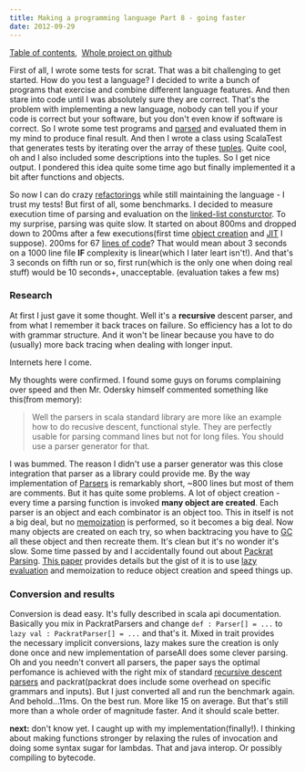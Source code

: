 ```yaml
---
title: Making a programming language Part 8 - going faster
date: 2012-09-29
---
```


[Table of contents](/posts/2012-08-29-creating-a-language-1), 
[Whole project on github](https://github.com/edofic/scrat-lang)

First of all, I wrote some tests for scrat. That was a bit challenging
to get started. How do you test a language? I decided to write a bunch
of programs that exercise and combine different language features. And
then stare into code until I was absolutely sure they are correct.
That's the problem with implementing a new language, nobody can tell you
if your code is correct but your software, but you don't even know if
software is correct.
So I wrote some test programs and
[parsed](http://en.wikipedia.org/wiki/Parsing "Parsing") and evaluated
them in my mind to produce final result. And then I wrote a class using
ScalaTest that generates tests by iterating over the array of these
[tuples](http://en.wikipedia.org/wiki/Tuple "Tuple"). Quite cool, oh and
I also included some descriptions into the tuples. So I get nice output.
I pondered this idea quite some time ago but finally implemented it a
bit after functions and objects.

So now I can do crazy
[refactorings](http://www.techopedia.com/definition/3865/refactoring "Refactoring")
while still maintaining the language - I trust my tests! But first of
all, some benchmarks. I decided to measure execution time of parsing and
evaluation on the [linked-list
consturctor](https://raw.github.com/edofic/scrat-lang/master/run/llist.scrat).
To my surprise, parsing was quite slow. It started on about 800ms and
dropped down to 200ms after a few executions(first time [object
creation](http://en.wikipedia.org/wiki/Object_lifetime "Object lifetime")
and
[JIT](http://en.wikipedia.org/wiki/Just-in-time_compilation "Just-in-time compilation")
I suppose). 200ms for 67 [lines of
code](http://en.wikipedia.org/wiki/Source_lines_of_code "Source lines of code")?
That would mean about 3 seconds on a 1000 line file **IF** complexity is
linear(which I later leart isn't!). And that's 3 seconds on fifth run
or so, first run(which is the only one when doing real stuff) would be
10 seconds+, unacceptable. (evaluation takes a few ms)

### Research

At first I just gave it some thought. Well it's a **recursive** descent
parser, and from what I remember it back traces on failure. So
efficiency has a lot to do with grammar structure. And it won't be
linear because you have to do (usually) more back tracing when dealing
with longer input.

Internets here I come. 

My thoughts were confirmed. I found some guys on forums complaining over
speed and then Mr. Odersky himself commented something like this(from
memory):

> Well the parsers in scala standard library are more like an example
> how to do recusive descent, functional style. They are perfectly
> usable for parsing command lines but not for long files. You should
> use a parser generator for that.

I was bummed. The reason I didn't use a parser generator was this close
integration that parser as a library could provide me. By the way
implementation of
[Parsers](http://en.wikipedia.org/wiki/Parsing "Parsing") is remarkably
short, ~800 lines but most of them are comments. But it has quite some
problems. A lot of object creation - every time a parsing function is
invoked **many object are created**. Each parser is an object and each
combinator is an object too. This in itself is not a big deal, but no
[memoization](http://en.wikipedia.org/wiki/Memoization "Memoization") is
performed, so it becomes a big deal. Now many objects are created on
each try, so when backtracing you have to
[GC](http://www.techopedia.com/definition/27271/automatic-memory-management-amm "Automatic Memory Management")
all these object and then recreate them. It's clean but it's no wonder
it's slow.
Some time passed by and I accidentally found out about [Packrat
Parsing](http://en.wikipedia.org/wiki/Parsing_expression_grammar "Parsing expression grammar").
[This paper](http://scala-programming-language.1934581.n4.nabble.com/attachment/1956909/0/packrat_parsers.pdf)
provides details but the gist of it is to use [lazy
evaluation](http://en.wikipedia.org/wiki/Lazy_evaluation "Lazy evaluation")
and memoization to reduce object creation and speed things up.


### Conversion and results

Conversion is dead easy. It's fully described in scala api
documentation. Basically you mix in PackratParsers and change
`def : Parser[] = ...` to `lazy val : PackratParser[] = ...` and that's it. Mixed
in trait provides the necessary implicit conversions, lazy makes sure
the creation is only done once and new implementation of parseAll does
some clever parsing. Oh and you needn't convert all parsers, the paper
says the optimal perfomance is achieved with the right mix of standard
[recursive descent
parsers](http://en.wikipedia.org/wiki/Recursive_descent_parser "Recursive descent parser")
and packrat(packrat does include some overhead on specific grammars and
inputs). But I just converted all and run the benchmark again. And
behold...11ms. On the best run. More like 15 on average. But that's
still more than a whole order of magnitude faster. And it should scale
better. 


**next:** don't know yet. I caught up with my implementation(finally!). I
thinking about making functions stronger by relaxing the rules of
invocation and doing some syntax sugar for lambdas. That and java
interop. Or possibly compiling to bytecode. 

